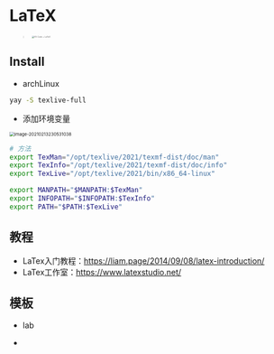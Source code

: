 # LaTeX 

> <img src="https://i.loli.net/2021/02/14/uOl4JX8sBNw9a3V.png" alt="VS Code + LaTeX" style="zoom:25%;" />

## Install

- archLinux

```zsh
yay -S texlive-full
```

- 添加环境变量

<img src="https://i.loli.net/2021/02/13/T4IuDldRy5wAK6a.png" alt="image-20210213230531038" style="zoom:55%;" /> 

```zsh
# 方法
export TexMan="/opt/texlive/2021/texmf-dist/doc/man"
export TexInfo="/opt/texlive/2021/texmf-dist/doc/info"
export TexLive="/opt/texlive/2021/bin/x86_64-linux"

export MANPATH="$MANPATH:$TexMan"
export INFOPATH="$INFOPATH:$TexInfo"
export PATH="$PATH:$TexLive"
```



## 教程

- LaTex入门教程：https://liam.page/2014/09/08/latex-introduction/
- LaTex工作室：https://www.latexstudio.net/







## 模板

- lab

- 